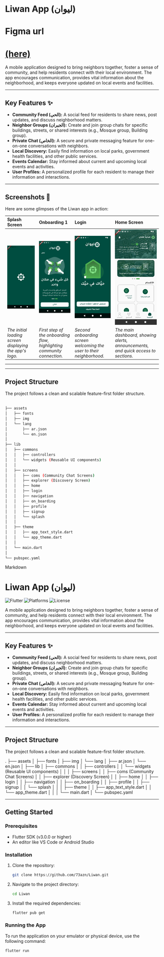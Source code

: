 # Liwan App (ليوان)



# Figma url
# [(here)](https://www.figma.com/design/R5W9o2tEwdszPxqCMolH46/ROSHN-HACKTHON?node-id=4-5&t=BTpuF3SC1BnHB1eS-1)


A mobile application designed to bring neighbors together, foster a sense of community, and help residents connect with their local environment. The app encourages communication, provides vital information about the neighborhood, and keeps everyone updated on local events and facilities.

---
## Key Features ✨

* **Community Feed (الحي):** A social feed for residents to share news, post updates, and discuss neighborhood matters.
* **Neighbor Groups (الجيران):** Create and join group chats for specific buildings, streets, or shared interests (e.g., Mosque group, Building group).
* **Private Chat (الخاص):** A secure and private messaging feature for one-on-one conversations with neighbors.
* **Local Discovery:** Easily find information on local parks, government health facilities, and other public services.
* **Events Calendar:** Stay informed about current and upcoming local events and activities.
* **User Profiles:** A personalized profile for each resident to manage their information and interactions.

---
## Screenshots 📸

Here are some glimpses of the Liwan app in action:

| Splash Screen       | Onboarding 1           | Login            | Home Screen            |
| :------------------ | :--------------------- | :--------------------- | :--------------------- |
| ![Splash Screen](assets/readme/animated%20splash.png)| ![Onboarding Screen 1](assets/readme/onbording.png) | ![Onboarding Screen 2](assets/readme/login.png) | ![Home Screen](assets/readme/homescreen.png)         |
| _The initial loading screen displaying the app's logo._ | _First step of the onboarding flow, highlighting community connection._ | _Second onboarding screen welcoming the user to their neighborhood._ | _The main dashboard, showing alerts, announcements, and quick access to sections._ |

---

---
## Project Structure

The project follows a clean and scalable feature-first folder structure.

```sh

├── assets
│   ├── fonts
│   ├── img
│   └── lang
│       ├── ar.json
│       └── en.json
│
├── lib
│   ├── commons
│   │   ├── controllers
│   │   └── widgets (Reusable UI components)
│   │
│   ├── screens
│   │   ├── coms (Community Chat Screens)
│   │   ├── explorer (Discovery Screen)
│   │   ├── home
│   │   ├── login
│   │   ├── navigation
│   │   ├── on_boarding
│   │   ├── profile
│   │   ├── signup
│   │   └── splash
│   │
│   ├── theme
│   │   ├── app_text_style.dart
│   │   └── app_theme.dart
│   │
│   └── main.dart
│
└── pubspec.yaml
```

Markdown

# Liwan App (ليوان)

![Flutter](https://img.shields.io/badge/Flutter-02569B?style=for-the-badge&logo=flutter&logoColor=white)
![Platforms](https://img.shields.io/badge/Platform-iOS%20%7C%20Android%20%7C%20Web-blue?style=for-the-badge)
![License](https://img.shields.io/badge/License-MIT-green.svg?style=for-the-badge)

A mobile application designed to bring neighbors together, foster a sense of community, and help residents connect with their local environment. The app encourages communication, provides vital information about the neighborhood, and keeps everyone updated on local events and facilities.

---
## Key Features ✨

* **Community Feed (الحي):** A social feed for residents to share news, post updates, and discuss neighborhood matters.
* **Neighbor Groups (الجيران):** Create and join group chats for specific buildings, streets, or shared interests (e.g., Mosque group, Building group).
* **Private Chat (الخاص):** A secure and private messaging feature for one-on-one conversations with neighbors.
* **Local Discovery:** Easily find information on local parks, government health facilities, and other public services.
* **Events Calendar:** Stay informed about current and upcoming local events and activities.
* **User Profiles:** A personalized profile for each resident to manage their information and interactions.

---
## Project Structure

The project follows a clean and scalable feature-first folder structure.

.
├── assets
│   ├── fonts
│   ├── img
│   └── lang
│       ├── ar.json
│       └── en.json
│
├── lib
│   ├── commons
│   │   ├── controllers
│   │   └── widgets (Reusable UI components)
│   │
│   ├── screens
│   │   ├── coms (Community Chat Screens)
│   │   ├── explorer (Discovery Screen)
│   │   ├── home
│   │   ├── login
│   │   ├── navigation
│   │   ├── on_boarding
│   │   ├── profile
│   │   ├── signup
│   │   └── splash
│   │
│   ├── theme
│   │   ├── app_text_style.dart
│   │   └── app_theme.dart
│   │
│   └── main.dart
│
└── pubspec.yaml


---
## Getting Started

### Prerequisites

* Flutter SDK (v3.0.0 or higher)
* An editor like VS Code or Android Studio

### Installation

1.  Clone the repository:
    ```sh
    git clone https://github.com/73azn/Liwan.git
    ```
2.  Navigate to the project directory:
    ```sh
    cd Liwan
    ```
3.  Install the required dependencies:
    ```sh
    flutter pub get
    ```

### Running the App

To run the application on your emulator or physical device, use the following command:
```sh
flutter run